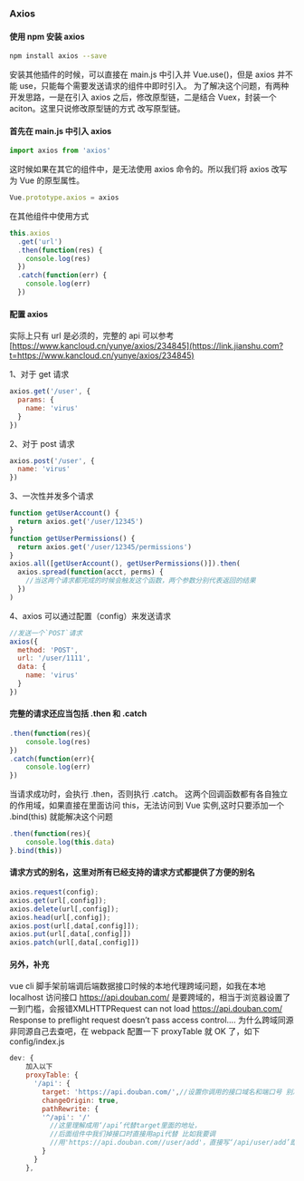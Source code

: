 ### Axios

#### 使用 npm 安装 axios

```bash
npm install axios --save
```

安装其他插件的时候，可以直接在 main.js 中引入并 Vue.use()，但是 axios 并不能 use，只能每个需要发送请求的组件中即时引入。
为了解决这个问题，有两种开发思路，一是在引入 axios 之后，修改原型链，二是结合 Vuex，封装一个 aciton。这里只说修改原型链的方式
改写原型链。

#### 首先在 main.js 中引入 axios

```js
import axios from 'axios'
```

这时候如果在其它的组件中，是无法使用 axios 命令的。所以我们将 axios 改写为 Vue 的原型属性。

```js
Vue.prototype.axios = axios
```

在其他组件中使用方式

```js
this.axios
  .get('url')
  .then(function(res) {
    console.log(res)
  })
  .catch(function(err) {
    console.log(err)
  })
```

#### 配置 axios

实际上只有 url 是必须的，完整的 api 可以参考[https://www.kancloud.cn/yunye/axios/234845](https://link.jianshu.com?t=https://www.kancloud.cn/yunye/axios/234845)

1、对于 get 请求

```js
axios.get('/user', {
  params: {
    name: 'virus'
  }
})
```

2、对于 post 请求

```js
axios.post('/user', {
  name: 'virus'
})
```

3、一次性并发多个请求

```js
function getUserAccount() {
  return axios.get('/user/12345')
}
function getUserPermissions() {
  return axios.get('/user/12345/permissions')
}
axios.all([getUserAccount(), getUserPermissions()]).then(
  axios.spread(function(acct, perms) {
    //当这两个请求都完成的时候会触发这个函数，两个参数分别代表返回的结果
  })
)
```

4、axios 可以通过配置（config）来发送请求

```js
//发送一个`POST`请求
axios({
  method: 'POST',
  url: '/user/1111',
  data: {
    name: 'virus'
  }
})
```

#### 完整的请求还应当包括 .then 和 .catch

```js
.then(function(res){
    console.log(res)
})
.catch(function(err){
    console.log(err)
})
```

当请求成功时，会执行 .then，否则执行 .catch。
这两个回调函数都有各自独立的作用域，如果直接在里面访问 this，无法访问到 Vue 实例,这时只要添加一个 .bind(this) 就能解决这个问题

```js
.then(function(res){
    console.log(this.data)
}.bind(this))
```

#### 请求方式的别名，这里对所有已经支持的请求方式都提供了方便的别名

```js
axios.request(config);
axios.get(url[,config]);
axios.delete(url[,config]);
axios.head(url[,config]);
axios.post(url[,data[,config]]);
axios.put(url[,data[,config]])
axios.patch(url[,data[,config]])
```

#### 另外，补充

vue cli 脚手架前端调后端数据接口时候的本地代理跨域问题，如我在本地 localhost 访问接口 https://api.douban.com/ 是要跨域的，相当于浏览器设置了一到门槛，会报错XMLHTTPRequest can not load https://api.douban.com/ Response to preflight request doesn’t pass access control…. 为什么跨域同源非同源自己去查吧，在 webpack 配置一下 proxyTable 就 OK 了，如下 config/index.js

```js
dev: {
    加入以下
    proxyTable: {
      '/api': {
        target: 'https://api.douban.com/',//设置你调用的接口域名和端口号 别忘了加http
        changeOrigin: true,
        pathRewrite: {
        '^/api': '/'
          //这里理解成用‘/api’代替target里面的地址，
          //后面组件中我们掉接口时直接用api代替 比如我要调
          //用'https://api.douban.com//user/add'，直接写‘/api/user/add’即可
        }
      }
    },
```
